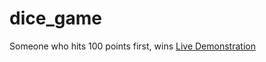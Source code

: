 # dice_game
Someone who hits 100 points first, wins
<a href= "https://theabdlz7.github.io/dice_game/">Live Demonstration</a>
